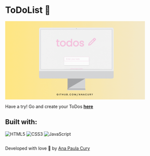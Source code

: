 # ToDoList 📝

<img align="center" src="/img/todos.gif" width="450" />

Have a try! Go and create your ToDos **[here](https://hopeful-raman-6b4adf.netlify.app/)**

## Built with:

![HTML5](https://img.shields.io/badge/HTML5-E34F26?style=for-the-badge&logo=html5&logoColor=white)
![CSS3](https://img.shields.io/badge/CSS3-1572B6?style=for-the-badge&logo=css3&logoColor=white)
![JavaScript](https://img.shields.io/badge/JavaScript-F7DF1E?style=for-the-badge&logo=javascript&logoColor=black)


##
Developed with love 💛 by [Ana Paula Cury](https://github.com/anacury/)


